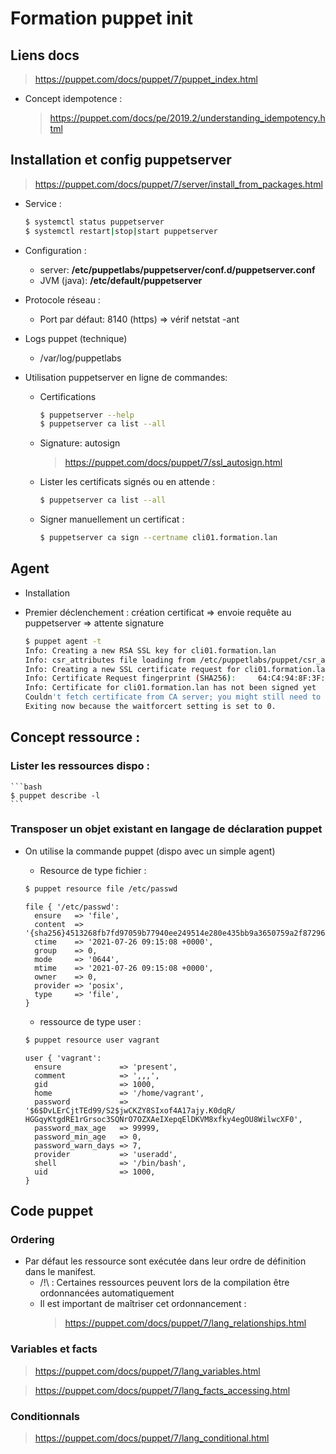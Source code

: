 # Formation puppet init

## Liens docs

> https://puppet.com/docs/puppet/7/puppet_index.html

- Concept idempotence :

    > https://puppet.com/docs/pe/2019.2/understanding_idempotency.html

## Installation et config puppetserver

> https://puppet.com/docs/puppet/7/server/install_from_packages.html

- Service :
    ```bash
    $ systemctl status puppetserver
    $ systemctl restart|stop|start puppetserver
    ```

- Configuration :
    - server: **/etc/puppetlabs/puppetserver/conf.d/puppetserver.conf**
    - JVM (java): **/etc/default/puppetserver**

- Protocole réseau :
    - Port par défaut: 8140 (https) => vérif netstat -ant

- Logs puppet (technique)
    - /var/log/puppetlabs

- Utilisation puppetserver en ligne de commandes:
    - Certifications
        ```bash
        $ puppetserver --help
        $ puppetserver ca list --all
        ```
    - Signature: autosign
      > https://puppet.com/docs/puppet/7/ssl_autosign.html
    
    - Lister les certificats signés ou en attende :
        ```bash
        $ puppetserver ca list --all
        ```
    
    - Signer manuellement un certificat :

        ```bash
        $ puppetserver ca sign --certname cli01.formation.lan
        ```


## Agent 

- Installation

- Premier déclenchement : création certificat => envoie requête au puppetserver => attente signature
    ```bash
    $ puppet agent -t
    Info: Creating a new RSA SSL key for cli01.formation.lan
    Info: csr_attributes file loading from /etc/puppetlabs/puppet/csr_attributes.   yal
    Info: Creating a new SSL certificate request for cli01.formation.lan
    Info: Certificate Request fingerprint (SHA256):     64:C4:94:8F:3F:BB:AA:DF:63:7A:17:22:38:4E:7D:A3:B7:FC:E8:B8:69:31:BE:D9:12:C3:E B:42:7F:71:94:8B
    Info: Certificate for cli01.formation.lan has not been signed yet
    Couldn't fetch certificate from CA server; you might still need to sign this agent's certificate (cli01.formation.lan).
    Exiting now because the waitforcert setting is set to 0.
    ```

## Concept ressource :

### Lister les ressources dispo :

    ```bash
    $ puppet describe -l
    ```


### Transposer un objet existant en langage de déclaration puppet

- On utilise la commande puppet (dispo avec un simple agent)

    - Resource de type fichier :
    ```bash
    $ puppet resource file /etc/passwd
    ```
    ```puppet
    file { '/etc/passwd':
      ensure   => 'file',
      content  => '{sha256}4513268fb7fd97059b77940ee249514e280e435bb9a3650759a2f8729662c7b5',
      ctime    => '2021-07-26 09:15:08 +0000',
      group    => 0,
      mode     => '0644',
      mtime    => '2021-07-26 09:15:08 +0000',
      owner    => 0,
      provider => 'posix',
      type     => 'file',
    }
    ```

    - ressource de type user :
    ```bash
    $ puppet resource user vagrant
    ```
    ```puppet
    user { 'vagrant':
      ensure             => 'present',
      comment            => ',,,',
      gid                => 1000,
      home               => '/home/vagrant',
      password           => '$6$DvLErCjtTEd99/S2$jwCKZY8SIxof4A17ajy.K0dqR/      HGGqyKtgdRE1rGrsoc3SQNrO7OZXAeIXepqElDKVM8xfky4egOU8WilwcXF0',
      password_max_age   => 99999,
      password_min_age   => 0,
      password_warn_days => 7,
      provider           => 'useradd',
      shell              => '/bin/bash',
      uid                => 1000,
    }
    ```


## Code puppet 

### Ordering

- Par défaut les ressource sont exécutée dans leur ordre de définition dans le manifest.
    - /!\ : Certaines ressources peuvent lors de la compilation être ordonnancées automatiquement
    - Il est important de maîtriser cet ordonnancement :
        > https://puppet.com/docs/puppet/7/lang_relationships.html

### Variables et facts

> https://puppet.com/docs/puppet/7/lang_variables.html

> https://puppet.com/docs/puppet/7/lang_facts_accessing.html


### Conditionnals

> https://puppet.com/docs/puppet/7/lang_conditional.html